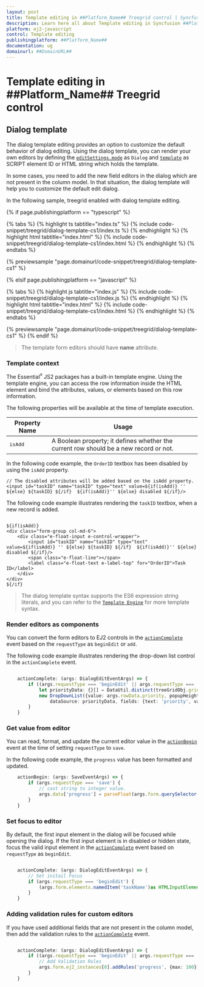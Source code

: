 ```yaml
---
layout: post
title: Template editing in ##Platform_Name## Treegrid control | Syncfusion
description: Learn here all about Template editing in Syncfusion ##Platform_Name## Treegrid control of Syncfusion Essential JS 2 and more.
platform: ej2-javascript
control: Template editing 
publishingplatform: ##Platform_Name##
documentation: ug
domainurl: ##DomainURL##
---
```


# Template editing in ##Platform_Name## Treegrid control

## Dialog template

The dialog template editing provides an option to customize the default behavior of dialog editing. Using the dialog template, you can render your own editors by defining the [`editSettings.mode`](../../api/treegrid/editSettingsModel/#mode) as `Dialog` and [`template`](../../api/treegrid/editSettingsModel/#template) as SCRIPT element ID or HTML string which holds the template.

In some cases, you need to add the new field editors in the dialog which are not present in the column model. In that situation, the dialog template will help you to customize the default edit dialog.

In the following sample, treegrid enabled with dialog template editing.

{% if page.publishingplatform == "typescript" %}

 {% tabs %}
{% highlight ts tabtitle="index.ts" %}
{% include code-snippet/treegrid/dialog-template-cs1/index.ts %}
{% endhighlight %}
{% highlight html tabtitle="index.html" %}
{% include code-snippet/treegrid/dialog-template-cs1/index.html %}
{% endhighlight %}
{% endtabs %}
        
{% previewsample "page.domainurl/code-snippet/treegrid/dialog-template-cs1" %}

{% elsif page.publishingplatform == "javascript" %}

{% tabs %}
{% highlight js tabtitle="index.js" %}
{% include code-snippet/treegrid/dialog-template-cs1/index.js %}
{% endhighlight %}
{% highlight html tabtitle="index.html" %}
{% include code-snippet/treegrid/dialog-template-cs1/index.html %}
{% endhighlight %}
{% endtabs %}

{% previewsample "page.domainurl/code-snippet/treegrid/dialog-template-cs1" %}
{% endif %}

> The template form editors should have **name** attribute.

### Template context

The Essential<sup style="font-size:70%">&reg;</sup> JS2 packages has a built-in template engine. Using the template engine, you can access the row information inside the HTML element and bind the attributes, values, or elements based on this row information.

The following properties will be available at the time of template execution.

| Property Name | Usage |
|---------------|--------|
| <kbd>isAdd</kbd> | A Boolean property; it defines whether the current row should be a new record or not.

In the following code example, the `OrderID` textbox has been disabled by using the `isAdd` property.

```
// The disabled attributes will be added based on the isAdd property.
<input id="taskID" name="taskID" type="text" value=${if(isAdd)} '' ${else} ${taskID} ${/if}  ${if(isAdd)}'' ${else} disabled ${/if}/>

```

The following code example illustrates rendering the `taskID` textbox, when a new record is added.

```

${if(isAdd)}
<div class="form-group col-md-6">
    <div class="e-float-input e-control-wrapper">
        <input id="taskID" name="taskID" type="text" value=${if(isAdd)} '' ${else} ${taskID} ${/if}  ${if(isAdd)}'' ${else} disabled ${/if}/>
        <span class="e-float-line"></span>
        <label class="e-float-text e-label-top" for="OrderID">Task ID</label>
    </div>
</div>
${/if}

```

> The dialog template syntax supports the ES6 expression string literals, and you can refer to the [`Template Engine`](../../common/template-engine/) for more template syntax.

### Render editors as components

You can convert the form editors to EJ2 controls in the [`actionComplete`](../../api/treegrid/#actioncomplete) event based on the `requestType` as `beginEdit` or `add`.

The following code example illustrates rendering the drop-down list control in the `actionComplete` event.

```ts

    actionComplete: (args: DialogEditEventArgs) => {
        if ((args.requestType === 'beginEdit' || args.requestType === 'add')) {
            let priorityData: {}[] = DataUtil.distinct(treeGridObj.grid.dataSource, 'priority',true);
            new DropDownList({value: args.rowData.priority, popupHeight: '200px', floatLabelType: 'Always',
                dataSource: priorityData, fields: {text: 'priority', value: 'priority'}, placeholder: 'Priority'}, args.form.elements.namedItem('priority') as HTMLInputElement);
        }
    }

```

### Get value from editor

You can read, format, and update the current editor value in the [`actionBegin`](../../api/treegrid/#actionbegin) event at the time of setting `requestType` to `save`.

In the following code example, the `progress` value has been formatted and updated.

```ts
    actionBegin: (args: SaveEventArgs) => {
        if (args.requestType === 'save') {
            // cast string to integer value.
            args.data['progress'] = parseFloat(args.form.querySelector("#progress").value);
        }
    }

```

### Set focus to editor

By default, the first input element in the dialog will be focused while opening the dialog.
If the first input element is in disabled or hidden state, focus the valid input element in the [`actionComplete`](../../api/treegrid/#actioncomplete) event based on `requestType` as `beginEdit`.

```ts

    actionComplete: (args: DialogEditEventArgs) => {
        // Set initail Focus
        if (args.requestType === 'beginEdit') {
            (args.form.elements.namedItem('taskName')as HTMLInputElement).focus();
        }
    }

```

### Adding validation rules for custom editors

If you have used additional fields that are not present in the column model, then add the validation rules to the [`actionComplete`](../../api/treegrid/#actioncomplete) event.

```ts

    actionComplete: (args: DialogEditEventArgs) => {
        if ((args.requestType === 'beginEdit' || args.requestType === 'add')) {
            // Add Validation Rules
            args.form.ej2_instances[0].addRules('progress', {max: 100});
        }
    }

```